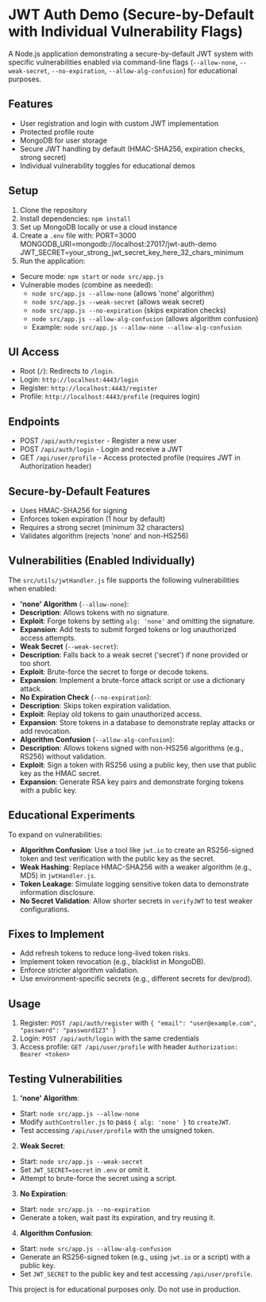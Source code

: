 # JWT Auth Demo (Secure-by-Default with Individual Vulnerability Flags)

A Node.js application demonstrating a secure-by-default JWT system with specific vulnerabilities enabled via command-line flags (`--allow-none`, `--weak-secret`, `--no-expiration`, `--allow-alg-confusion`) for educational purposes.

## Features
- User registration and login with custom JWT implementation
- Protected profile route
- MongoDB for user storage
- Secure JWT handling by default (HMAC-SHA256, expiration checks, strong secret)
- Individual vulnerability toggles for educational demos

## Setup
1. Clone the repository
2. Install dependencies: `npm install`
3. Set up MongoDB locally or use a cloud instance
4. Create a `.env` file with:
PORT=3000 MONGODB_URI=mongodb://localhost:27017/jwt-auth-demo JWT_SECRET=your_strong_jwt_secret_key_here_32_chars_minimum
5. Run the application:
- Secure mode: `npm start` or `node src/app.js`
- Vulnerable modes (combine as needed):
  - `node src/app.js --allow-none` (allows 'none' algorithm)
  - `node src/app.js --weak-secret` (allows weak secret)
  - `node src/app.js --no-expiration` (skips expiration checks)
  - `node src/app.js --allow-alg-confusion` (allows algorithm confusion)
  - Example: `node src/app.js --allow-none --allow-alg-confusion`

## UI Access
- Root (`/`): Redirects to `/login`.
- Login: `http://localhost:4443/login`
- Register: `http://localhost:4443/register`
- Profile: `http://localhost:4443/profile` (requires login)

## Endpoints
- POST `/api/auth/register` - Register a new user
- POST `/api/auth/login` - Login and receive a JWT
- GET `/api/user/profile` - Access protected profile (requires JWT in Authorization header)

## Secure-by-Default Features
- Uses HMAC-SHA256 for signing
- Enforces token expiration (1 hour by default)
- Requires a strong secret (minimum 32 characters)
- Validates algorithm (rejects 'none' and non-HS256)

## Vulnerabilities (Enabled Individually)
The `src/utils/jwtHandler.js` file supports the following vulnerabilities when enabled:
- **'none' Algorithm** (`--allow-none`):
- **Description**: Allows tokens with no signature.
- **Exploit**: Forge tokens by setting `alg: 'none'` and omitting the signature.
- **Expansion**: Add tests to submit forged tokens or log unauthorized access attempts.
- **Weak Secret** (`--weak-secret`):
- **Description**: Falls back to a weak secret ('secret') if none provided or too short.
- **Exploit**: Brute-force the secret to forge or decode tokens.
- **Expansion**: Implement a brute-force attack script or use a dictionary attack.
- **No Expiration Check** (`--no-expiration`):
- **Description**: Skips token expiration validation.
- **Exploit**: Replay old tokens to gain unauthorized access.
- **Expansion**: Store tokens in a database to demonstrate replay attacks or add revocation.
- **Algorithm Confusion** (`--allow-alg-confusion`):
- **Description**: Allows tokens signed with non-HS256 algorithms (e.g., RS256) without validation.
- **Exploit**: Sign a token with RS256 using a public key, then use that public key as the HMAC secret.
- **Expansion**: Generate RSA key pairs and demonstrate forging tokens with a public key.

## Educational Experiments
To expand on vulnerabilities:
- **Algorithm Confusion**: Use a tool like `jwt.io` to create an RS256-signed token and test verification with the public key as the secret.
- **Weak Hashing**: Replace HMAC-SHA256 with a weaker algorithm (e.g., MD5) in `jwtHandler.js`.
- **Token Leakage**: Simulate logging sensitive token data to demonstrate information disclosure.
- **No Secret Validation**: Allow shorter secrets in `verifyJWT` to test weaker configurations.

## Fixes to Implement
- Add refresh tokens to reduce long-lived token risks.
- Implement token revocation (e.g., blacklist in MongoDB).
- Enforce stricter algorithm validation.
- Use environment-specific secrets (e.g., different secrets for dev/prod).

## Usage
1. Register: `POST /api/auth/register` with `{ "email": "user@example.com", "password": "password123" }`
2. Login: `POST /api/auth/login` with the same credentials
3. Access profile: `GET /api/user/profile` with header `Authorization: Bearer <token>`

## Testing Vulnerabilities
1. **'none' Algorithm**:
- Start: `node src/app.js --allow-none`
- Modify `authController.js` to pass `{ alg: 'none' }` to `createJWT`.
- Test accessing `/api/user/profile` with the unsigned token.
2. **Weak Secret**:
- Start: `node src/app.js --weak-secret`
- Set `JWT_SECRET=secret` in `.env` or omit it.
- Attempt to brute-force the secret using a script.
3. **No Expiration**:
- Start: `node src/app.js --no-expiration`
- Generate a token, wait past its expiration, and try reusing it.
4. **Algorithm Confusion**:
- Start: `node src/app.js --allow-alg-confusion`
- Generate an RS256-signed token (e.g., using `jwt.io` or a script) with a public key.
- Set `JWT_SECRET` to the public key and test accessing `/api/user/profile`.

This project is for educational purposes only. Do not use in production.
